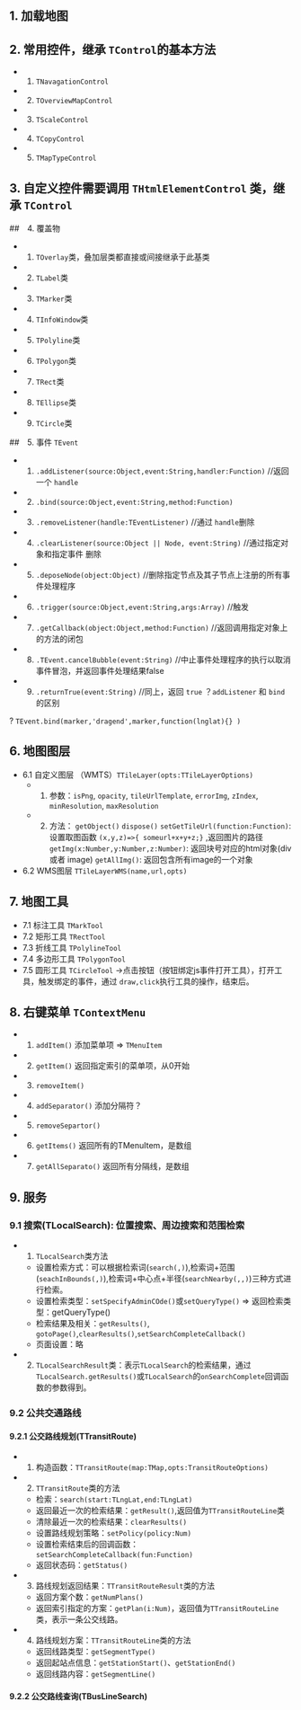 ## 1. 加载地图

## 2. 常用控件，继承 `TControl`的基本方法 
- 1) `TNavagationControl`
- 2) `TOverviewMapControl`
- 3) `TScaleControl`
- 4) `TCopyControl`
- 5) `TMapTypeControl`

## 3. 自定义控件需要调用 `THtmlElementControl` 类，继承 `TControl`

##　4. 覆盖物 
- 1) `TOverlay`类，叠加层类都直接或间接继承于此基类 
- 2) `TLabel`类 
- 3) `TMarker`类 
- 4) `TInfoWindow`类 
- 5) `TPolyline`类 
- 6) `TPolygon`类 
- 7) `TRect`类 
- 8) `TEllipse`类 
- 9) `TCircle`类

##　5. 事件 `TEvent`
- 1) `.addListener(source:Object,event:String,handler:Function)` //返回一个 `handle`
- 2) `.bind(source:Object,event:String,method:Function)` 
- 3) `.removeListener(handle:TEventListener)`   //通过 `handle`删除 
- 4) `.clearListener(source:Object || Node, event:String)`  //通过指定对象和指定事件 删除 
- 5) `.deposeNode(object:Object)` //删除指定节点及其子节点上注册的所有事件处理程序 
- 6) `.trigger(source:Object,event:String,args:Array)`  //触发 
- 7) `.getCallback(object:Object,method:Function)`  //返回调用指定对象上的方法的闭包 
- 8) `.TEvent.cancelBubble(event:String)`  //中止事件处理程序的执行以取消事件冒泡，并返回事件处理结果false  
- 9) `.returnTrue(event:String)` //同上，返回 `true`
？`addListener` 和 `bind`的区别

? `TEvent.bind(marker,'dragend',marker,function(lnglat){} )`
## 6. 地图图层  
- 6.1 自定义图层 （WMTS）`TTileLayer(opts:TTileLayerOptions)` 
  - 1) 参数：`isPng`,  `opacity`,  `tileUrlTemplate`,  `errorImg`,  `zIndex`,  `minResolution`,  `maxResolution`
  - 2) 方法： 
    `getObject()` 
    `dispose()` 
    `setGetTileUrl(function:Function)`: 设置取图函数 `(x,y,z)=>{ someurl+x+y+z;}` ,返回图片的路径 
    `getImg(x:Number,y:Number,z:Number)`: 返回块号对应的html对象(div 或者 image)
    `getAllImg()`: 返回包含所有image的一个对象 
- 6.2 WMS图层  `TTileLayerWMS(name,url,opts)`

## 7. 地图工具 
- 7.1 标注工具 `TMarkTool`
- 7.2 矩形工具 `TRectTool`
- 7.3 折线工具 `TPolylineTool`
- 7.4 多边形工具 `TPolygonTool`
- 7.5 圆形工具 `TCircleTool`
->点击按钮（按钮绑定js事件打开工具），打开工具，触发绑定的事件，通过 `draw,click`执行工具的操作，结束后。

## 8. 右键菜单 `TContextMenu`
- 1) `addItem()` 添加菜单项 => `TMenuItem`
- 2) `getItem()` 返回指定索引的菜单项，从0开始 
- 3) `removeItem()` 
- 4) `addSeparator()`  添加分隔符？ 
- 5) `removeSepartor()` 
- 6) `getItems()`   返回所有的TMenuItem，是数组 
- 7) `getAllSeparato()`   返回所有分隔线，是数组

## 9. 服务 
### 9.1 搜索(TLocalSearch): 位置搜索、周边搜索和范围检索 
- 1) `TLocalSearch`类方法 
  - 设置检索方式：可以根据检索词(`search(,)`),检索词+范围(`seachInBounds(,)`),检索词+中心点+半径(`searchNearby(,,)`)三种方式进行检索。
  - 设置检索类型：`setSpecifyAdminCOde()`或`setQueryType()` => 返回检索类型：getQueryType()
  - 检索结果及相关：`getResults()`, `gotoPage()`,`clearResults()`,`setSearchCompleteCallback()`
  - 页面设置：略
- 2) `TLocalSearchResult`类：表示`TLocalSearch`的检索结果，通过`TLocalSearch.getResults()`或`TLocalSearch`的`onSearchComplete`回调函数的参数得到。
### 9.2 公共交通路线
#### 9.2.1 公交路线规划(TTransitRoute)
- 1) 构造函数：`TTransitRoute(map:TMap,opts:TransitRouteOptions)`
- 2) `TTransitRoute`类的方法
  - 检索：`search(start:TLngLat,end:TLngLat)`
  - 返回最近一次的检索结果：`getResult()`,返回值为`TTransitRouteLine`类
  - 清除最近一次的检索结果：`clearResults()`
  - 设置路线规划策略：`setPolicy(policy:Num)`
  - 设置检索结束后的回调函数：`setSearchCompleteCallback(fun:Function)`
  - 返回状态码：`getStatus()`
- 3) 路线规划返回结果：`TTransitRouteResult`类的方法
  - 返回方案个数：`getNumPlans()`
  - 返回索引指定的方案：`getPlan(i:Num)`，返回值为`TTransitRouteLine`类，表示一条公交线路。
- 4) 路线规划方案：`TTransitRouteLine`类的方法
  - 返回线路类型：`getSegmentType()`
  - 返回起站点信息：`getStationStart()`、`getStationEnd()`
  - 返回线路内容：`getSegmentLine()`
#### 9.2.2 公交路线查询(TBusLineSearch)


